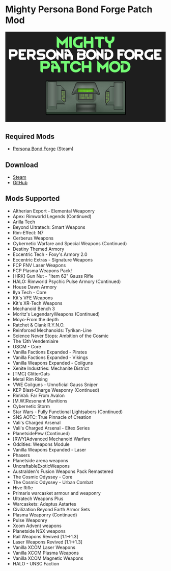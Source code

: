 # Mighty Persona Bond Forge Patch Mod

![](https://github.com/Daria40K/Mighty-Persona-Bond-Forge-Patch-Mod/blob/main/About/preview.png)

## Required Mods
- [Persona Bond Forge](https://steamcommunity.com/workshop/filedetails/?id=2178003816) (Steam)

## Download
- [Steam](https://steamcommunity.com/sharedfiles/filedetails/?id=2802598983)
- [GitHub](https://github.com/Daria40K/Mighty-Persona-Bond-Forge-Patch-Mod/releases)

## Mods Supported
- Altherian Export - Elemental Weaponry
- Apex: Rimworld Legends (Continued)
- Arilla Tech
- Beyond Ultratech: Smart Weapons
- Rim-Effect: N7
- Cerberus Weapons
- Cybernetic Warfare and Special Weapons (Continued)
- Destiny Themed Armory
- Eccentric Tech - Foxy's Armory 2.0
- Eccentric Extras - Signature Weapons
- FCP FNV Laser Weapons
- FCP Plasma Weapons Pack!
- [HRK] Gun Nut - "Item 62" Gauss Rifle
- HALO: Rimworld Psychic Pulse Armory (Continued)
- House Dawn Armory
- Ilya Tech - Core
- Kit's VFE Weapons
- Kit's XR-Tech Weapons
- Mechanoid Bench 3
- Moritz's LegendaryWeapons (Continued)
- Moyo-From the depth
- Ratchet & Clank R.Y.N.O.
- Reinforced Mechanoids: Tyrikan-Line
- Science Never Stops: Ambition of the Cosmic
- The 13th Vendemiaire
- USCM - Core
- Vanilla Factions Expanded - Pirates
- Vanilla Factions Expanded - Vikings
- Vanilla Weapons Expanded - Coilguns
- Xenite Industries: Mechanite District
- [TMC] GlitterGats
- Metal Rim Rising
- VWE Coilguns - Unnoficial Gauss Sniper
- KEP Blast-Charge Weaponry (Continued)
- RimVali: Far From Avalon
- [M.W]Resonant Munitions
- Cybernetic Storm
- Star Wars - Fully Functional Lightsabers (Continued)
- SNS AOTC: True Pinnacle of Creation
- Vali's Charged Arsenal
- Vali's Charged Arsenal - Eltex Series
- PlanetsidePew (Continued)
- [RWY]Advanced Mechanoid Warfare
- Oddities: Weapons Module
- Vanilla Weapons Expanded - Laser
- Phasers
- Planetside arena weapons
- UncraftableExoticWeapons
- Australden's Fusion Weapons Pack Remastered
- The Cosmic Odyssey - Core
- The Cosmic Odyssey - Urban Combat
- Hive Rifle
- Primaris warcasket armour and weaponry
- Ultratech Weapons Plus
- Warcaskets: Adeptus Astartes
- Civilization Beyond Earth Armor Sets
- Plasma Weaponry (Continued)
- Pulse Weaponry
- Xcom Advent weapons
- Planetside NSX weapons
- Rail Weapons Revived [1.1->1.3]
- Laser Weapons Revived [1.1->1.3]
- Vanilla XCOM Laser Weapons
- Vanilla XCOM Plasma Weapons
- Vanilla XCOM Magnetic Weapons
- HALO - UNSC Faction